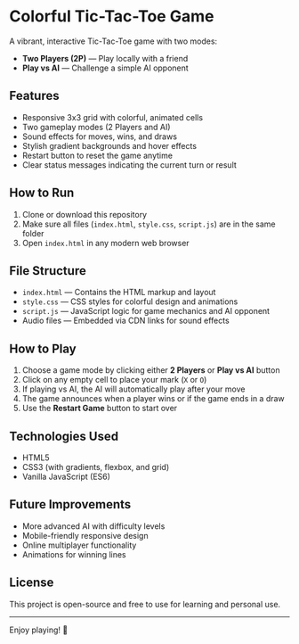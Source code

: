 # Colorful Tic-Tac-Toe Game

A vibrant, interactive Tic-Tac-Toe game with two modes:  
- **Two Players (2P)** — Play locally with a friend  
- **Play vs AI** — Challenge a simple AI opponent

## Features

- Responsive 3x3 grid with colorful, animated cells  
- Two gameplay modes (2 Players and AI)  
- Sound effects for moves, wins, and draws  
- Stylish gradient backgrounds and hover effects  
- Restart button to reset the game anytime  
- Clear status messages indicating the current turn or result  

## How to Run

1. Clone or download this repository  
2. Make sure all files (`index.html`, `style.css`, `script.js`) are in the same folder  
3. Open `index.html` in any modern web browser  

## File Structure

- `index.html` — Contains the HTML markup and layout  
- `style.css` — CSS styles for colorful design and animations  
- `script.js` — JavaScript logic for game mechanics and AI opponent  
- Audio files — Embedded via CDN links for sound effects  

## How to Play

1. Choose a game mode by clicking either **2 Players** or **Play vs AI** button  
2. Click on any empty cell to place your mark (`X` or `O`)  
3. If playing vs AI, the AI will automatically play after your move  
4. The game announces when a player wins or if the game ends in a draw  
5. Use the **Restart Game** button to start over  

## Technologies Used

- HTML5  
- CSS3 (with gradients, flexbox, and grid)  
- Vanilla JavaScript (ES6)  

## Future Improvements

- More advanced AI with difficulty levels  
- Mobile-friendly responsive design  
- Online multiplayer functionality  
- Animations for winning lines  

## License

This project is open-source and free to use for learning and personal use.

---

Enjoy playing! 🎉

